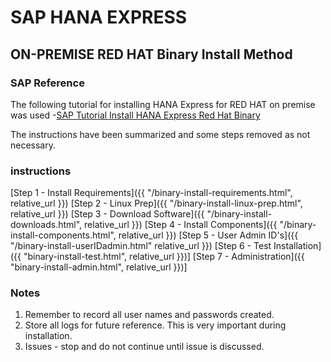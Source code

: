 # SAP HANA EXPRESS
## ON-PREMISE RED HAT Binary Install Method

### SAP Reference
The following tutorial for installing HANA Express for RED HAT on premise was used -[SAP Tutorial Install HANA Express Red Hat Binary](https://www.sap.com/developer/tutorials/hxe-rhel-server-apps-local.html)

The instructions have been summarized and some steps removed as not necessary.

### instructions

[Step 1 - Install Requirements]({{ "/binary-install-requirements.html", relative_url }})
[Step 2 - Linux Prep]({{ "/binary-install-linux-prep.html", relative_url }})
[Step 3 - Download Software]({{ "/binary-install-downloads.html", relative_url }})
[Step 4 - Install Components]({{ "/binary-install-components.html", relative_url }})
[Step 5 - User Admin ID's]({{ "/binary-install-userIDadmin.html" relative_url }})
[Step 6 - Test Installation]({{ "binary-install-test.html", relative_url }})]
[Step 7 - Administration]({{ "binary-install-admin.html", relative_url }})]

### Notes

1.  Remember to record all user names and passwords created.
2.  Store all logs for future reference.  This is very important during installation.
3.  Issues - stop and do not continue until issue is discussed.
